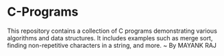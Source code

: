 # C-Programs
This repository contains a collection of C programs demonstrating various algorithms and data structures. It includes examples such as merge sort, finding non-repetitive characters in a string, and more.
~ By MAYANK RAJ